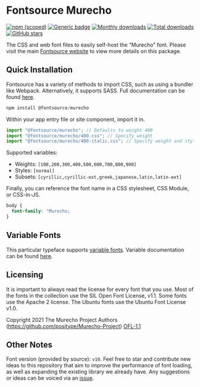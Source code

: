 # Fontsource Murecho

[![npm (scoped)](https://img.shields.io/npm/v/@fontsource/murecho?color=brightgreen)](https://www.npmjs.com/package/@fontsource/murecho) [![Generic badge](https://img.shields.io/badge/fontsource-passing-brightgreen)](https://github.com/fontsource/fontsource) [![Monthly downloads](https://badgen.net/npm/dm/@fontsource/murecho)](https://github.com/fontsource/fontsource) [![Total downloads](https://badgen.net/npm/dt/@fontsource/murecho)](https://github.com/fontsource/fontsource) [![GitHub stars](https://img.shields.io/github/stars/fontsource/fontsource.svg?style=social&label=Star)](https://github.com/fontsource/fontsource/stargazers)

The CSS and web font files to easily self-host the “Murecho” font. Please visit the main [Fontsource website](https://fontsource.org/fonts/murecho) to view more details on this package.

## Quick Installation

Fontsource has a variety of methods to import CSS, such as using a bundler like Webpack. Alternatively, it supports SASS. Full documentation can be found [here](https://fontsource.org/docs/introduction).

```javascript
npm install @fontsource/murecho
```

Within your app entry file or site component, import it in.

```javascript
import "@fontsource/murecho"; // Defaults to weight 400
import "@fontsource/murecho/400.css"; // Specify weight
import "@fontsource/murecho/400-italic.css"; // Specify weight and style

```

Supported variables:
- Weights: `[100,200,300,400,500,600,700,800,900]`
- Styles: `[normal]`
- Subsets: `[cyrillic,cyrillic-ext,greek,japanese,latin,latin-ext]`

Finally, you can reference the font name in a CSS stylesheet, CSS Module, or CSS-in-JS.

```css
body {
  font-family: "Murecho;
}
```

## Variable Fonts

This particular typeface supports [variable fonts](https://developer.mozilla.org/en-US/docs/Web/CSS/CSS_Fonts/Variable_Fonts_Guide).
Variable documentation can be found [here](https://fontsource.org/docs/variable-fonts).

## Licensing
It is important to always read the license for every font that you use.
Most of the fonts in the collection use the SIL Open Font License, v1.1. Some fonts use the Apache 2 license. The Ubuntu fonts use the Ubuntu Font License v1.0.

Copyright 2021 The Murecho Project Authors (https://github.com/positype/Murecho-Project)
[OFL-1.1](http://scripts.sil.org/OFL)

## Other Notes
Font version (provided by source): `v10`.
Feel free to star and contribute new ideas to this repository that aim to improve the performance of font loading, as well as expanding the existing library we already have. Any suggestions or ideas can be voiced via an [issue](https://github.com/fontsource/fontsource/issues).